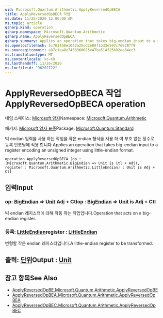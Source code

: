 ```yaml
---
uid: Microsoft.Quantum.Arithmetic.ApplyReversedOpBECA
title: ApplyReversedOpBECA 작업
ms.date: 11/25/2020 12:00:00 AM
ms.topic: article
qsharp.kind: operation
qsharp.namespace: Microsoft.Quantum.Arithmetic
qsharp.name: ApplyReversedOpBECA
qsharp.summary: Applies an operation that takes big-endian input to a register encoding an unsigned integer using little-endian format.
ms.openlocfilehash: 5c761fb8e1042a25cd2e88f1b33e597c7d9287f9
ms.sourcegitcommit: a87c1aa8e7453360025e47ba614f25b02ea84ec3
ms.translationtype: MT
ms.contentlocale: ko-KR
ms.lasthandoff: 11/26/2020
ms.locfileid: "96202722"
---
```

# <a name="applyreversedopbeca-operation"></a><span data-ttu-id="2ccf3-102">ApplyReversedOpBECA 작업</span><span class="sxs-lookup"><span data-stu-id="2ccf3-102">ApplyReversedOpBECA operation</span></span>

<span data-ttu-id="2ccf3-103">네임 스페이스: [Microsoft 양자](xref:Microsoft.Quantum.Arithmetic)</span><span class="sxs-lookup"><span data-stu-id="2ccf3-103">Namespace: [Microsoft.Quantum.Arithmetic](xref:Microsoft.Quantum.Arithmetic)</span></span>

<span data-ttu-id="2ccf3-104">패키지: [Microsoft 양자 표준](https://nuget.org/packages/Microsoft.Quantum.Standard)</span><span class="sxs-lookup"><span data-stu-id="2ccf3-104">Package: [Microsoft.Quantum.Standard](https://nuget.org/packages/Microsoft.Quantum.Standard)</span></span>


<span data-ttu-id="2ccf3-105">빅 endian 입력을 사용 하는 작업을 작은 endian 형식을 사용 하 여 부호 없는 정수로 등록 인코딩에 적용 합니다.</span><span class="sxs-lookup"><span data-stu-id="2ccf3-105">Applies an operation that takes big-endian input to a register encoding an unsigned integer using little-endian format.</span></span>

```qsharp
operation ApplyReversedOpBECA (op : (Microsoft.Quantum.Arithmetic.BigEndian => Unit is Ctl + Adj), register : Microsoft.Quantum.Arithmetic.LittleEndian) : Unit is Adj + Ctl
```


## <a name="input"></a><span data-ttu-id="2ccf3-106">입력</span><span class="sxs-lookup"><span data-stu-id="2ccf3-106">Input</span></span>

### <a name="op--bigendian--unit--is-adj--ctl"></a><span data-ttu-id="2ccf3-107">op: [BigEndian](xref:Microsoft.Quantum.Arithmetic.BigEndian) => [Unit](xref:microsoft.quantum.lang-ref.unit) Adj + Ctl</span><span class="sxs-lookup"><span data-stu-id="2ccf3-107">op : [BigEndian](xref:Microsoft.Quantum.Arithmetic.BigEndian) => [Unit](xref:microsoft.quantum.lang-ref.unit)  is Adj + Ctl</span></span>

<span data-ttu-id="2ccf3-108">빅 endian 레지스터에 대해 작동 하는 작업입니다.</span><span class="sxs-lookup"><span data-stu-id="2ccf3-108">Operation that acts on a big-endian register.</span></span>


### <a name="register--littleendian"></a><span data-ttu-id="2ccf3-109">등록: [LittleEndian](xref:Microsoft.Quantum.Arithmetic.LittleEndian)</span><span class="sxs-lookup"><span data-stu-id="2ccf3-109">register : [LittleEndian](xref:Microsoft.Quantum.Arithmetic.LittleEndian)</span></span>

<span data-ttu-id="2ccf3-110">변형할 작은 endian 레지스터입니다.</span><span class="sxs-lookup"><span data-stu-id="2ccf3-110">A little-endian register to be transformed.</span></span>



## <a name="output--unit"></a><span data-ttu-id="2ccf3-111">출력: [단위](xref:microsoft.quantum.lang-ref.unit)</span><span class="sxs-lookup"><span data-stu-id="2ccf3-111">Output : [Unit](xref:microsoft.quantum.lang-ref.unit)</span></span>



## <a name="see-also"></a><span data-ttu-id="2ccf3-112">참고 항목</span><span class="sxs-lookup"><span data-stu-id="2ccf3-112">See Also</span></span>

- [<span data-ttu-id="2ccf3-113">ApplyReversedOpBE.</span><span class="sxs-lookup"><span data-stu-id="2ccf3-113">Microsoft.Quantum.Arithmetic.ApplyReversedOpBE</span></span>](xref:Microsoft.Quantum.Arithmetic.ApplyReversedOpBE)
- [<span data-ttu-id="2ccf3-114">ApplyReversedOpBEA.</span><span class="sxs-lookup"><span data-stu-id="2ccf3-114">Microsoft.Quantum.Arithmetic.ApplyReversedOpBEA</span></span>](xref:Microsoft.Quantum.Arithmetic.ApplyReversedOpBEA)
- [<span data-ttu-id="2ccf3-115">ApplyReversedOpBEC.</span><span class="sxs-lookup"><span data-stu-id="2ccf3-115">Microsoft.Quantum.Arithmetic.ApplyReversedOpBEC</span></span>](xref:Microsoft.Quantum.Arithmetic.ApplyReversedOpBEC)
